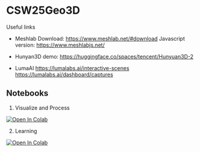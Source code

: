 # CSW25Geo3D
Useful links

- Meshlab
Download: https://www.meshlab.net/#download
Javascript version: https://www.meshlabjs.net/

- Hunyan3D demo: https://huggingface.co/spaces/tencent/Hunyuan3D-2
  
- LumaAI
https://lumalabs.ai/interactive-scenes
https://lumalabs.ai/dashboard/captures

## Notebooks
1) Visualize and Process <a target="_blank" href="https://colab.research.google.com/github/riccardomarin/CSW25Geo3D/blob/main/CSW25_VisualizeAndProcess.ipynb">
  <img src="https://colab.research.google.com/assets/colab-badge.svg" alt="Open In Colab"/>
</a>

2) Learning  <a target="_blank" href="https://colab.research.google.com/github/riccardomarin/CSW25Geo3D/blob/main/CSW_Learning.ipynb">
  <img src="https://colab.research.google.com/assets/colab-badge.svg" alt="Open In Colab"/>
</a>


